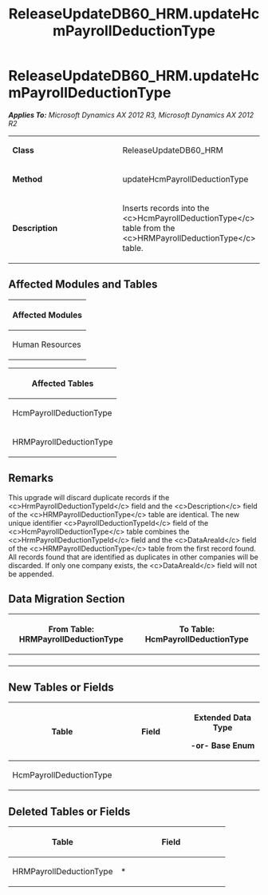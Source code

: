 ﻿---
title: ReleaseUpdateDB60_HRM.updateHcmPayrollDeductionType
TOCTitle: ReleaseUpdateDB60_HRM.updateHcmPayrollDeductionType
ms:assetid: 1ab53803-0fb4-adfc-5a24-ce3f107ad879
ms:mtpsurl: https://msdn.microsoft.com/en-us/library/JJ718660(v=AX.60)
ms:contentKeyID: 49706943
ms.date: 05/18/2015
mtps_version: v=AX.60
---

# ReleaseUpdateDB60\_HRM.updateHcmPayrollDeductionType 


_**Applies To:** Microsoft Dynamics AX 2012 R3, Microsoft Dynamics AX 2012 R2_

<table>
<colgroup>
<col style="width: 50%" />
<col style="width: 50%" />
</colgroup>
<tbody>
<tr class="odd">
<td><p><strong>Class</strong></p></td>
<td><p>ReleaseUpdateDB60_HRM</p></td>
</tr>
<tr class="even">
<td><p><strong>Method</strong></p></td>
<td><p>updateHcmPayrollDeductionType</p></td>
</tr>
<tr class="odd">
<td><p><strong>Description</strong></p></td>
<td><p>Inserts records into the &lt;c&gt;HcmPayrollDeductionType&lt;/c&gt; table from the &lt;c&gt;HRMPayrollDeductionType&lt;/c&gt; table.</p></td>
</tr>
</tbody>
</table>


## Affected Modules and Tables

<table>
<colgroup>
<col style="width: 100%" />
</colgroup>
<thead>
<tr class="header">
<th><p>Affected Modules</p></th>
</tr>
</thead>
<tbody>
<tr class="odd">
<td><p>Human Resources</p></td>
</tr>
</tbody>
</table>


<table>
<colgroup>
<col style="width: 100%" />
</colgroup>
<thead>
<tr class="header">
<th><p>Affected Tables</p></th>
</tr>
</thead>
<tbody>
<tr class="odd">
<td><p>HcmPayrollDeductionType</p></td>
</tr>
<tr class="even">
<td><p>HRMPayrollDeductionType</p></td>
</tr>
</tbody>
</table>


## Remarks

This upgrade will discard duplicate records if the \<c\>HrmPayrollDeductionTypeId\</c\> field and the \<c\>Description\</c\> field of the \<c\>HRMPayrollDeductionType\</c\> table are identical. The new unique identifier \<c\>PayrollDeductionTypeId\</c\> field of the \<c\>HcmPayrollDeductionType\</c\> table combines the \<c\>HrmPayrollDeductionTypeId\</c\> field and the \<c\>DataAreaId\</c\> field of the \<c\>HRMPayrollDeductionType\</c\> table from the first record found. All records found that are identified as duplicates in other companies will be discarded. If only one company exists, the \<c\>DataAreaId\</c\> field will not be appended.

## Data Migration Section

<table>
<colgroup>
<col style="width: 50%" />
<col style="width: 50%" />
</colgroup>
<thead>
<tr class="header">
<th><p>From Table: HRMPayrollDeductionType</p></th>
<th><p>To Table: HcmPayrollDeductionType</p></th>
</tr>
</thead>
<tbody>
<tr class="odd">
<td><p></p></td>
<td><p></p></td>
</tr>
</tbody>
</table>


## New Tables or Fields

<table>
<colgroup>
<col style="width: 33%" />
<col style="width: 33%" />
<col style="width: 33%" />
</colgroup>
<thead>
<tr class="header">
<th><p>Table</p></th>
<th><p>Field</p></th>
<th><p>Extended Data Type</p>
<p>-or- Base Enum</p></th>
</tr>
</thead>
<tbody>
<tr class="odd">
<td><p>HcmPayrollDeductionType</p></td>
<td><p></p></td>
<td><p></p></td>
</tr>
</tbody>
</table>


## Deleted Tables or Fields

<table>
<colgroup>
<col style="width: 50%" />
<col style="width: 50%" />
</colgroup>
<thead>
<tr class="header">
<th><p>Table</p></th>
<th><p>Field</p></th>
</tr>
</thead>
<tbody>
<tr class="odd">
<td><p>HRMPayrollDeductionType</p></td>
<td><p>*</p></td>
</tr>
</tbody>
</table>

  


